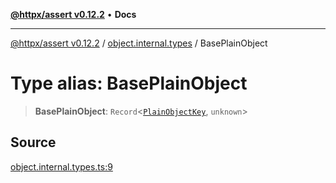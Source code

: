 [**@httpx/assert v0.12.2**](../../README.md) • **Docs**

***

[@httpx/assert v0.12.2](../../README.md) / [object.internal.types](../README.md) / BasePlainObject

# Type alias: BasePlainObject

> **BasePlainObject**: `Record`\<[`PlainObjectKey`](PlainObjectKey.md), `unknown`\>

## Source

[object.internal.types.ts:9](https://github.com/belgattitude/httpx/blob/736f60a5e7cab55c1cdb451c3a30a47ad2eca5ed/packages/assert/src/object.internal.types.ts#L9)
